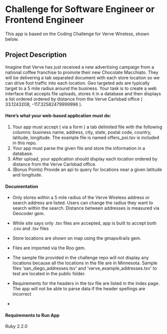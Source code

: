 # Challenge for Software Engineer or Frontend Engineer

This app is based on the Coding Challenge for Verve Wireless, shown below.

## Project Description

Imagine that Verve has just received a new advertising campaign from a national coffee franchise to promote their new Chocolate Macchiato. They will be delivering a tab separated document with each store location so we can drive foot traffic into each location. Geo targeted ads are typically target to a 5 mile radius around the business. Your task is to create a web interface that accepts file uploads, stores it in a database and then displays a list ordered ordered by distance from the Verve Carlsbad office ( 33.1243208, -117.32582479999996 ).

#### Here’s what your web-based application must do:

1. Your app must accept ( via a form ) a tab delimited file with the following columns: business name, address, city, state, postal code, country, latitude, longitude. The example file is named offers_poi.tsv is included in this repo.
2. Your app must parse the given file and store the information in a database.
3. After upload, your application should display each location ordered by distance from the Verve Carlsbad office.
4. (Bonus Points) Provide an api to query for locations near a given latitude and longitude.

#### Documentation
* Only stores within a 5 mile radius of the Verve Wireless address or search address are listed. Users can change the radius they want to search within the search. Distance between addresses is measured via Geocoder gem.
* While site says only .tsv files are accepted, app is built to accept both .csv and .tsv files
* Store locations are shown on map using the gmaps4rails gem.
* Files are imported via the Roo gem.
* The sample file provided in the challenge repo will not display any locations because all the locations in the file are in Minnesota. Sample files 'san_diego_addresses.tsv' and 'verve_example_addresses.tsv' to test are located in the public folder.

* Requirements for the headers in the tsv file are listed in the index page. The app will not be able to parse data if the header spellings are incorrect
*


#### Requirements to Run App
Ruby 2.2.0
